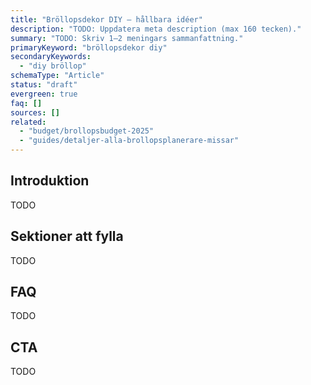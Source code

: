 ```yaml
---
title: "Bröllopsdekor DIY – hållbara idéer"
description: "TODO: Uppdatera meta description (max 160 tecken)."
summary: "TODO: Skriv 1–2 meningars sammanfattning."
primaryKeyword: "bröllopsdekor diy"
secondaryKeywords:
  - "diy bröllop"
schemaType: "Article"
status: "draft"
evergreen: true
faq: []
sources: []
related:
  - "budget/brollopsbudget-2025"
  - "guides/detaljer-alla-brollopsplanerare-missar"
---
```


<!-- TODO: Följ briefen i `apps/marketing/data/briefs/inspiration-brollopsdekor-diy.md` och outline i `research/outlines/inspiration-brollopsdekor-diy-outline.md`. -->

## Introduktion

TODO

## Sektioner att fylla

TODO

## FAQ

TODO

## CTA

TODO
